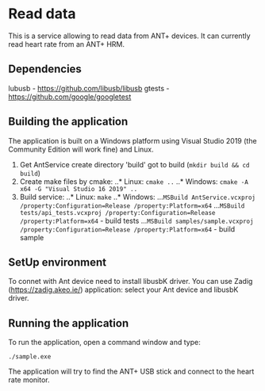 # Read data

This is a service allowing to read data from ANT+ devices. It can currently
read heart rate from an ANT+ HRM.

## Dependencies

lubusb - https://github.com/libusb/libusb
gtests - https://github.com/google/googletest

## Building the application

The application is built on a Windows platform using Visual Studio 2019 (the
Community Edition will work fine) and Linux.

1. Get AntService create directory 'build' got to build (`mkdir build && cd build`)
2. Create make files by cmake:
    ..* Linux: `cmake ..`
    ..* Windows: `cmake -A x64 -G "Visual Studio 16 2019" ..`
3. Build service:
    ..* Linux: `make`
    ..* Windows:
    ...`MSBuild AntService.vcxproj /property:Configuration=Release /property:Platform=x64`
    ...`MSBuild tests/api_tests.vcxproj /property:Configuration=Release /property:Platform=x64` - build tests
    ...`MSBuild samples/sample.vcxproj /property:Configuration=Release /property:Platform=x64` - build sample

## SetUp environment

To connet with Ant device need to install libusbK driver.
You can use Zadig (https://zadig.akeo.ie/) application: select your Ant device and libusbK driver.

## Running the application

To run the application, open a command window and type:

    ./sample.exe

The application will try to find the ANT+ USB stick and connect to the heart
rate monitor.
